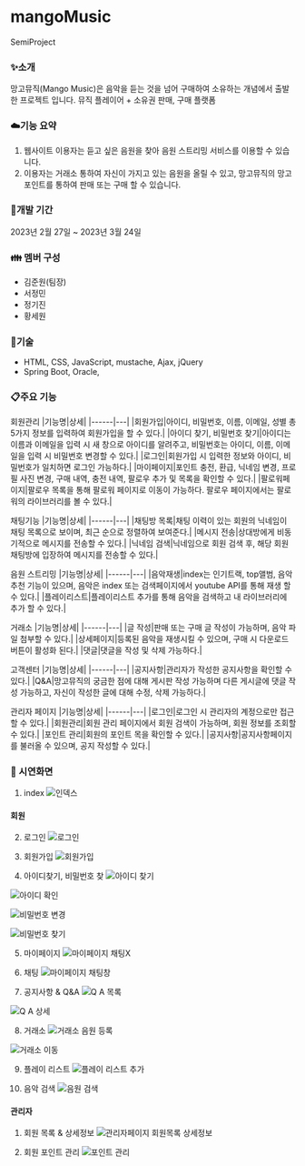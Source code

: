 # mangoMusic
SemiProject

### :sparkles:소개
망고뮤직(Mango Music)은 음악을 듣는 것을 넘어 구매하여 소유하는 개념에서 출발한 프로젝트 입니다.
뮤직 플레이어 + 소유권 판매, 구매 플랫폼

### :cloud:기능 요약
1. 웹사이트 이용자는 듣고 싶은 음원을 찾아 음원 스트리밍 서비스를 이용할 수 있습니다.
2. 이용자는 거래소 통하여 자신이 가지고 있는 음원을 올릴 수 있고, 망고뮤직의 망고 포인트를 통하여 판매 또는 구매 할 수 있습니다.

### :date:개발 기간
2023년 2월 27일 ~ 2023년 3월 24일

### :family: 멤버 구성
- 김준원(팀장)
- 서정민
- 정기진
- 황세원

### :smoking:기술
- HTML, CSS, JavaScript, mustache, Ajax, jQuery
- Spring Boot, Oracle,

### :clipboard:주요 기능
회원관리
|기능명|상세|
|------|---|
|회원가입|아이디, 비밀번호, 이름, 이메일, 성별 총 5가지 정보를 입력하여 회원가입을 할 수 있다.|
|아이디 찾기, 비밀번호 찾기|아이디는 이름과 이메일을 입력 시 새 창으로 아이디를 알려주고, 비밀번호는 아이디, 이름, 이메일을 입력 시 비밀번호 변경할 수 있다.|
|로그인|회원가입 시 입력한 정보와 아이디, 비밀번호가 일치하면 로그인 가능하다.|
|마이페이지|포인트 충전, 환급, 닉네임 변경, 프로필 사진 변경, 구매 내역, 충전 내역, 팔로우 추가 및 목록을 확인할 수 있다.|
|팔로워페이지|팔로우 목록을 통해 팔로워 페이지로 이동이 가능하다. 팔로우 페이지에서는 팔로워의 라이브러리를 볼 수 있다.|

채팅기능
|기능명|상세|
|------|---|
|채팅방 목록|채팅 이력이 있는 회원의 닉네임이 채팅 목록으로 보이며, 최근 순으로 정렬하여 보여준다.|
|메시지 전송|상대방에게 비동기적으로 메시지를 전송할 수 있다.|
|닉네임 검색|닉네임으로 회원 검색 후, 해당 회원 채팅방에 입장하여 메시지를 전송할 수 있다.|

음원 스트리밍
|기능명|상세|
|------|---|
|음악재생|index는 인기트랙, top앨범, 음악추천 기능이 있으며, 음악은 index 또는 검색페이지에서 youtube API를 통해 재생 할 수 있다.|
|플레이리스트|플레이리스트 추가를 통해 음악을 검색하고 내 라이브러리에 추가 할 수 있다.|

거래소
|기능명|상세|
|------|---|
|글 작성|판매 또는 구매 글 작성이 가능하며, 음악 파일 첨부할 수 있다.|
|상세페이지|등록된 음악을 재생시킬 수 있으며, 구매 시 다운로드 버튼이 활성화 된다.|
|댓글|댓글을 작성 및 삭제 가능하다.|

고객센터
|기능명|상세|
|------|---|
|공지사항|관리자가 작성한 공지사항을 확인할 수 있다.|
|Q&A|망고뮤직의 궁금한 점에 대해 게시판 작성 가능하며 다른 게시글에 댓글 작성 가능하고, 자신이 작성한 글에 대해 수정, 삭제 가능하다.|

관리자 페이지
|기능명|상세|
|------|---|
|로그인|로그인 시 관리자의 계정으로만 접근할 수 있다.|
|회원관리|회원 관리 페이지에서 회원 검색이 가능하며, 회원 정보를 조회할 수 있다.|
|포인트 관리|회원의 포인트 목을 확인할 수 있다.|
|공지사항|공지사항페이지를 불러올 수 있으며, 공지 작성할 수 있다.|


### :movie_camera: 시연화면
1. index
![인덱스](https://user-images.githubusercontent.com/119032790/227850509-e7531660-d7f0-4b6d-b356-68b3e79fed7c.png)

#### 회원

2. 로그인
![로그인](https://user-images.githubusercontent.com/119032790/227850255-4e8cf8de-6fe3-4212-a853-8f41ee95ae85.png)

3. 회원가입
![회원가입](https://user-images.githubusercontent.com/119032790/227850304-5a0c7ab1-9490-4fd5-a9f4-c52076992b58.png)

4. 아이디찾기, 비밀번호 찾
![아이디 찾기](https://user-images.githubusercontent.com/119032790/227850378-1dd0b43d-47e0-4bfd-b8a0-0cc838904d2d.png)

![아이디 확인](https://user-images.githubusercontent.com/119032790/227850383-410f7cd0-710f-4b1b-a172-ed5cf6751af3.png)

![비밀번호 변경](https://user-images.githubusercontent.com/119032790/227850582-f58987cd-e512-4144-807c-1e7ee643ce5b.png)

![비밀번호 찾기](https://user-images.githubusercontent.com/119032790/227850585-a1d3b58e-9d0c-4ca6-b7ca-6626482d0536.png)

5. 마이페이지
![마이페이지 채팅X](https://user-images.githubusercontent.com/119032790/227851095-307ea344-79e2-4088-9dc7-855229e30775.png)

6. 채팅
![마이페이지 채팅창](https://user-images.githubusercontent.com/119032790/227851072-cb2290cf-bd57-4333-a19b-7dad08b0959d.png)

7. 공지사항 & Q&A
![Q A 목록](https://user-images.githubusercontent.com/119032790/227851364-28605f6b-9e30-4c58-b553-2db9369a6917.png)

![Q A 상세](https://user-images.githubusercontent.com/119032790/227851437-197297d0-e046-4202-80c2-eb82113a7153.png)

8. 거래소
![거래소 음원 등록](https://user-images.githubusercontent.com/119032790/227851563-5f65cc64-2d43-41ea-8b79-988c4e749cc8.png)

![거래소 이동](https://user-images.githubusercontent.com/119032790/227851468-d43d4fc4-af72-4c12-9ac7-981495882853.png)

9. 플레이 리스트
![플레이 리스트 추가](https://user-images.githubusercontent.com/119032790/227851676-bcca82e1-3555-4cf5-ac59-cedab5d5d8bb.png)

10. 음악 검색
![음원 검색](https://user-images.githubusercontent.com/119032790/227851768-eee96e25-0738-4c93-b26c-30e7953a9ce9.png)


#### 관리자

1. 회원 목록 & 상세정보
![관리자페이지 회원목록 상세정보](https://user-images.githubusercontent.com/119032790/227851864-b1baac82-0b16-46dc-9ac5-2a0410ea441f.png)

2. 회원 포인트 관리
![포인트 관리](https://user-images.githubusercontent.com/119032790/227851912-e2805f48-5c6d-4b9d-80bf-e868c3107d99.png)


